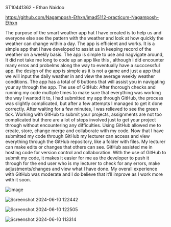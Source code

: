 ST10441362 - Ethan Naidoo

https://github.com/Nagamposh-Ethxn/imad5112-practicum-Nagamposh-Ethxn

The purpose of the smart weather app hat I have created is to help us and everyone else see the pattern with the weather and look at how quickly the weather can change within a day. The app is efficient and works. It is a simple app that i have developed to assist us in keeping record of the weather on a weekly basis. The app is simple to use and nagvigate around, It did not take me long to code up an app like this , although i did encounter many erros and probelms along the way to eventually have a succcessful app. the design of the app is simple as it is not a game and just a app that we will input the daily weather in and view the average weekly weather conditions. The app has a total of 6 buttons that will assist you in navigating your ay through the app. 
The use of GitHub: After thorough checks and running my code multiple times to make sure that everything was working the way I wanted it to, I had submitted my app through GitHub, the process was slightly complicated, but after a few attempts I managed to get it done correctly. After waiting for a few minutes, I was relieved to see the green tick. Working with GitHub to submit your projects, assignments are not too complicated but there are a lot of steps involved just to get your project through without encountering any difficulties. Using GitHub allowed me to create, store, change merge and collaborate with my code. Now that I have submitted my code through GitHub my lecturer can access and view everything through the GitHub repository, like a folder with files. My lecturer can make edits or changes that others can see. GitHub assisted me in hosting code for version control and collaboration. With the use of GitHub to submit my code, it makes it easier for me as the developer to push it through for the end user who is my lecturer to check for any errors, make adjustments/changes and view what I have done. My overall experience with GitHub was moderate and I do believe that it’ll improve as I work more with it soon.

![image](https://github.com/Nagamposh-Ethxn/imad5112-practicum-Nagamposh-Ethxn/assets/163824751/8e42f3c8-6278-433e-9fe7-039d5c1c6c2f)

![Screenshot 2024-06-10 122442](https://github.com/Nagamposh-Ethxn/imad5112-practicum-Nagamposh-Ethxn/assets/163824751/7b04057e-2513-4eef-811c-fa180dd4a4bd)

![Screenshot 2024-06-10 122505](https://github.com/Nagamposh-Ethxn/imad5112-practicum-Nagamposh-Ethxn/assets/163824751/9738b007-73bb-4cc8-94ae-3dc04fd07304)

![Screenshot 2024-06-10 113314](https://github.com/Nagamposh-Ethxn/imad5112-practicum-Nagamposh-Ethxn/assets/163824751/3eedf881-7cb6-4354-ad71-8278bb57cc40)
